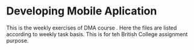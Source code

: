 # Developing Mobile Aplication
This is the weekly exercises of DMA course .
Here the files are listed according to weekly task basis.
This is for teh British College assignment purpose.